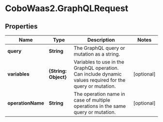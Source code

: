 # CoboWaas2.GraphQLRequest

## Properties

Name | Type | Description | Notes
------------ | ------------- | ------------- | -------------
**query** | **String** | The GraphQL query or mutation as a string. | 
**variables** | **{String: Object}** | Variables to use in the GraphQL operation. Can include dynamic values required for the query or mutation. | [optional] 
**operationName** | **String** | The operation name in case of multiple operations in the same query or mutation. | [optional] 


